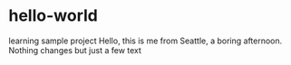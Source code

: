 # hello-world
learning sample project
Hello, this is me from Seattle, a boring afternoon.
Nothing changes but just a few text
